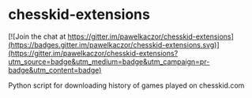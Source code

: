 # chesskid-extensions

[![Join the chat at https://gitter.im/pawelkaczor/chesskid-extensions](https://badges.gitter.im/pawelkaczor/chesskid-extensions.svg)](https://gitter.im/pawelkaczor/chesskid-extensions?utm_source=badge&utm_medium=badge&utm_campaign=pr-badge&utm_content=badge)

Python script for downloading history of games played on chesskid.com
